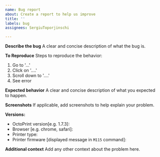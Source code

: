 ```yaml
---
name: Bug report
about: Create a report to help us improve
title: ''
labels: bug
assignees: SergiuToporjinschi

---
```


**Describe the bug**
A clear and concise description of what the bug is.

**To Reproduce**
Steps to reproduce the behavior:
1. Go to '...'
2. Click on '....'
3. Scroll down to '....'
4. See error

**Expected behavior**
A clear and concise description of what you expected to happen.

**Screenshots**
If applicable, add screenshots to help explain your problem.

**Versions:**
 - OctoPrint version[e.g. 1.7.3]: 
 - Browser [e.g. chrome, safari]:
 - Printer type:
 - Printer firmware [displayed message in `M115` command]:

**Additional context**
Add any other context about the problem here.

